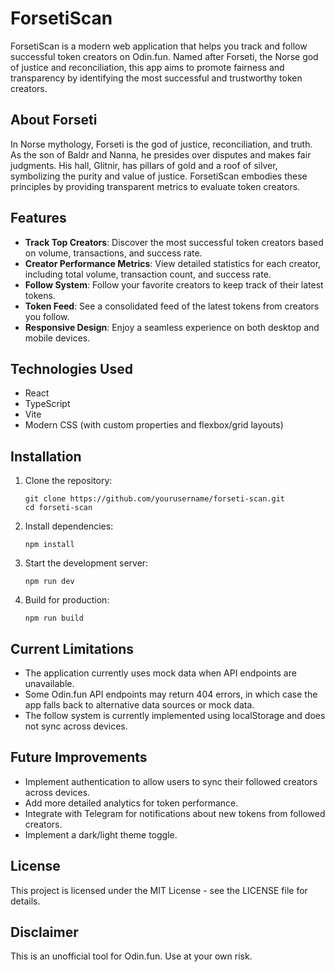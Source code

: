 # ForsetiScan

ForsetiScan is a modern web application that helps you track and follow successful token creators on Odin.fun. Named after Forseti, the Norse god of justice and reconciliation, this app aims to promote fairness and transparency by identifying the most successful and trustworthy token creators.

## About Forseti

In Norse mythology, Forseti is the god of justice, reconciliation, and truth. As the son of Baldr and Nanna, he presides over disputes and makes fair judgments. His hall, Glitnir, has pillars of gold and a roof of silver, symbolizing the purity and value of justice. ForsetiScan embodies these principles by providing transparent metrics to evaluate token creators.

## Features

- **Track Top Creators**: Discover the most successful token creators based on volume, transactions, and success rate.
- **Creator Performance Metrics**: View detailed statistics for each creator, including total volume, transaction count, and success rate.
- **Follow System**: Follow your favorite creators to keep track of their latest tokens.
- **Token Feed**: See a consolidated feed of the latest tokens from creators you follow.
- **Responsive Design**: Enjoy a seamless experience on both desktop and mobile devices.

## Technologies Used

- React
- TypeScript
- Vite
- Modern CSS (with custom properties and flexbox/grid layouts)

## Installation

1. Clone the repository:
   ```
   git clone https://github.com/yourusername/forseti-scan.git
   cd forseti-scan
   ```

2. Install dependencies:
   ```
   npm install
   ```

3. Start the development server:
   ```
   npm run dev
   ```

4. Build for production:
   ```
   npm run build
   ```

## Current Limitations

- The application currently uses mock data when API endpoints are unavailable.
- Some Odin.fun API endpoints may return 404 errors, in which case the app falls back to alternative data sources or mock data.
- The follow system is currently implemented using localStorage and does not sync across devices.

## Future Improvements

- Implement authentication to allow users to sync their followed creators across devices.
- Add more detailed analytics for token performance.
- Integrate with Telegram for notifications about new tokens from followed creators.
- Implement a dark/light theme toggle.

## License

This project is licensed under the MIT License - see the LICENSE file for details.

## Disclaimer

This is an unofficial tool for Odin.fun. Use at your own risk.
